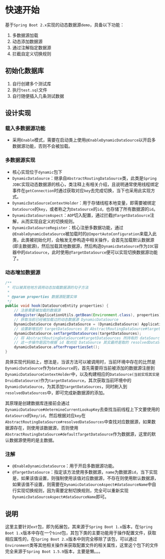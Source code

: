 # 快速开始

基于`Spring Boot 2.x`实现的动态数据源`demo`，具备以下功能：

1. 多数据源加载
2. 动态添加数据源
3. 通过注解指定数据源
4. 拦截自定义切换规则

## 初始化数据库

1. 自行创建多个测试库
2. 执行`test.sql`文件
3. 自行随便插入几条测试数据

## 设计实现

### 载入多数据源功能

- 采用`Enable`模式，需要在启动类上使用`@EnableDynamicDataSource`以开启多数据源功能，否则不会被加载。

### 多数据源实现

- 核心实现位于`dynamic`包下
- `DynamicDataSource`：继承自`AbstractRoutingDataSource`类，此类是`Spring JDBC`实现动态数据源的核心，类注释上有相关介绍，且说明通常使用线程绑定事件在`getConnection`时通过获取对应`key`去完成切换，当下也采用此实现方式。
- `DynamicDataSourceContextHolder`：用于存储线程本地变量，即需要被绑定`DataSource`的`key`，或者称之为`DataSource`的`id`，也存储了所有数据源的`id`。
- `DynamicDataSourceAspect`：`AOP`切入配置，通过拦截`@TargetDataSource`注解，从而实现自定义的切换规则。
- `DynamicDataSourceRegister`：核心注册多数据功能，通过`@EnableDynamicDataSource`被加载时的`@ImportAutoConfiguration`来载入此类，此类被初始化时，会触发无参构造中相关操作，会首先加载默认数据源(即主数据源)，然后加载其他数据源，然后构造`DynamicDataSource`作为`IOC`容器中的`dataSource`，此时使用`@TargetDataSource`便可以实现切换数据源功能了。

### 动态增加数据源

```java
/**
 * 可以被其他地方调用动态加载数据源的勾子方法
 *
 * @param properties 数据源配置实体
 */
public void hook(DataSourceEntity properties) {
    // 注册需要被加载的数据源
    doRegister(ApplicationUtils.getBean(Environment.class), properties);
    // 获取当前已经被加载过的动态数据源 DynamicDataSource
    DynamicDataSource dynamicDataSource = (DynamicDataSource) ApplicationUtils.getBean(DataSource.class);
    // 设置新增后的 targetDataSources 到 AbstractRoutingDataSource#targetDataSources中
    dynamicDataSource.setTargetDataSources(targetDataSources);
    // 将 AbstractRoutingDataSource#targetDataSources 所持有的 dataSource 刷到 AbstractRoutingDataSource#resolvedDataSources
    // 这一步操作是因为根据 id 取对应 DataSource 其实最终是取的 resolvedDataSources
    dynamicDataSource.afterPropertiesSet();
}
```

具体实现代码如上，想法是，当该方法可以被调用时，当前环境中存在的比然是`DynamicDataSource`作为`dataSource`的，首先需要将当前被添加的数据源注册到`DynamicDataSourceContextHolder`中，以及构建相应的`DataSource(当前实现其实是DruidDataSource)`作为`targetDataSource`，其次获取当前环境中的`DynamicDataSource`，为其添加`targetDataSources`，同时刷入到`resolvedDataSources`中，即可完成新数据源的添加。

其原理是创建数据库连接前会通过`DynamicDataSource#determineCurrentLookupKey`去查找当前线程上下文要使用的`dataSource`的`key/id`，然后根据对应`key`在`AbstractRoutingDataSource#resolvedDataSources`中查找对应数据源，如果数据源存在，则使用该数据源，否则使用`AbstractRoutingDataSource#defaultTargetDataSource`作为数据源，这里的默认数据源使用的是主数据。

### 注解

- `@EnableDynamicDataSource`：用于开启多数据源功能。
- `@TargetDataSource`：指定该方法使用多数据源，`name`为数据源`id`，当下实现是，如果该值设置，则强制使用该值对应数据源，不存在则使用默认数据源，如果该值不设置，则需要在`DynamicDataSourceAspect#dataSourceName`中自行实现切换规则，因为需要定制切换规则，完全可以重新实现`DynamicDataSourceAspect#dataSourceName`即可。

## 说明

这里主要针对`ext`包，即为拓展包，其来源于`Spring Boot 1.x`版本，在`Spring Boot 1.x`版本中存在一个`bind`包，其包下类的主要功能用于操作配置文件，获取相应属性的，在`Spring Boot 2.x`版本中则完全移除了该包，可以通过`Environment`类等其他相关操作来获取配置文件的相关属性，这里这个包下的文件完全来源于`Spring Boot 1.5.9`版本，主要是懒。。。

